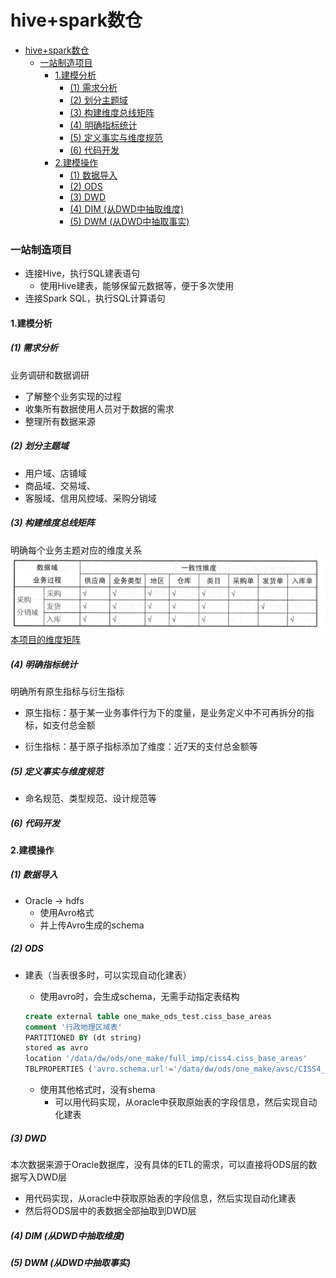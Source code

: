 # hive+spark数仓


<!-- @import "[TOC]" {cmd="toc" depthFrom=1 depthTo=6 orderedList=false} -->

<!-- code_chunk_output -->

- [hive+spark数仓](#hivespark数仓)
    - [一站制造项目](#一站制造项目)
      - [1.建模分析](#1建模分析)
        - [(1) 需求分析](#1-需求分析)
        - [(2) 划分主题域](#2-划分主题域)
        - [(3) 构建维度总线矩阵](#3-构建维度总线矩阵)
        - [(4) 明确指标统计](#4-明确指标统计)
        - [(5) 定义事实与维度规范](#5-定义事实与维度规范)
        - [(6) 代码开发](#6-代码开发)
      - [2.建模操作](#2建模操作)
        - [(1) 数据导入](#1-数据导入)
        - [(2) ODS](#2-ods)
        - [(3) DWD](#3-dwd)
        - [(4) DIM (从DWD中抽取维度)](#4-dim-从dwd中抽取维度)
        - [(5) DWM (从DWD中抽取事实)](#5-dwm-从dwd中抽取事实)

<!-- /code_chunk_output -->


### 一站制造项目

* 连接Hive，执行SQL建表语句
    * 使用Hive建表，能够保留元数据等，便于多次使用
* 连接Spark SQL，执行SQL计算语句

#### 1.建模分析

##### (1) 需求分析
业务调研和数据调研
* 了解整个业务实现的过程
* 收集所有数据使用人员对于数据的需求
* 整理所有数据来源

##### (2) 划分主题域
* 用户域、店铺域
* 商品域、交易域、
* 客服域、信用风控域、采购分销域

##### (3) 构建维度总线矩阵
明确每个业务主题对应的维度关系
![](./imgs/demo_05.png)
[本项目的维度矩阵](./hive%2Bspark.xlsx)

##### (4) 明确指标统计
明确所有原生指标与衍生指标
* 原生指标：基于某一业务事件行为下的度量，是业务定义中不可再拆分的指标，如支付总金额

* 衍生指标：基于原子指标添加了维度：近7天的支付总金额等

##### (5) 定义事实与维度规范
* 命名规范、类型规范、设计规范等

##### (6) 代码开发

#### 2.建模操作

##### (1) 数据导入

* Oracle -> hdfs 
    * 使用Avro格式
    * 并上传Avro生成的schema

##### (2) ODS

* 建表（当表很多时，可以实现自动化建表）
    * 使用avro时，会生成schema，无需手动指定表结构
    ```sql
    create external table one_make_ods_test.ciss_base_areas
    comment '行政地理区域表'
    PARTITIONED BY (dt string)
    stored as avro
    location '/data/dw/ods/one_make/full_imp/ciss4.ciss_base_areas'
    TBLPROPERTIES ('avro.schema.url'='/data/dw/ods/one_make/avsc/CISS4_CISS_BASE_AREAS.avsc');
    ```

    * 使用其他格式时，没有shema
        * 可以用代码实现，从oracle中获取原始表的字段信息，然后实现自动化建表

##### (3) DWD

本次数据来源于Oracle数据库，没有具体的ETL的需求，可以直接将ODS层的数据写入DWD层
* 用代码实现，从oracle中获取原始表的字段信息，然后实现自动化建表
* 然后将ODS层中的表数据全部抽取到DWD层

##### (4) DIM (从DWD中抽取维度)

##### (5) DWM (从DWD中抽取事实)